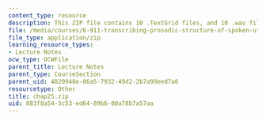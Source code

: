 ```yaml
---
content_type: resource
description: This ZIP file contains 10 .TextGrid files, and 10 .wav files.
file: /media/courses/6-911-transcribing-prosodic-structure-of-spoken-utterances-with-tobi-january-iap-2006/883f8a543c53ed6489b600a78b7a57aa_chap25.zip
file_type: application/zip
learning_resource_types:
- Lecture Notes
ocw_type: OCWFile
parent_title: Lecture Notes
parent_type: CourseSection
parent_uid: 4820948e-86a5-7932-49d2-2b7a99eed7a6
resourcetype: Other
title: chap25.zip
uid: 883f8a54-3c53-ed64-89b6-00a78b7a57aa
---
```

